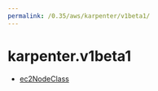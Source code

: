 ```yaml
---
permalink: /0.35/aws/karpenter/v1beta1/
---
```


# karpenter.v1beta1



* [ec2NodeClass](ec2NodeClass.md)